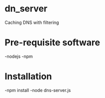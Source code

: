 # dn_server
Caching DNS with filtering

# Pre-requisite software
  -nodejs
  -npm

# Installation
  -npm install
  -node dns-server.js
